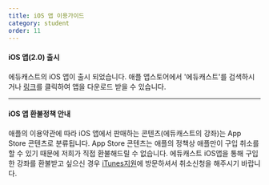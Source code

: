 ```yaml
---
title: iOS 앱 이용가이드
category: student
order: 11
---
```

#### iOS 앱(2.0) 출시
에듀캐스트의 iOS 앱이 출시 되었습니다.
애플 앱스토어에서 '에듀캐스트'를 검색하시거나 [링크](https://itunes.apple.com/kr/app/educast-learning-platform/id1098479953)를 클릭하여 앱을 다운로드 받을 수 있습니다.

---

#### iOS 앱 환불정책 안내

애플의 이용약관에 따라 iOS 앱에서 판매하는 콘텐츠(에듀캐스트의 강좌)는 App Store 콘텐츠로 분류됩니다. App Store 콘텐츠는 애플의 정책상 애플만이 구입 취소를 할 수 있기 때문에 저희가 직접 환불해드릴 수 없습니다. 에듀캐스트 iOS앱을 통해 구입한 강좌를 환불받고 싶으신 경우 [iTunes지원](https://support.apple.com/ko-kr/itunes)에 방문하셔서 취소신청을 해주시기 바랍니다.
